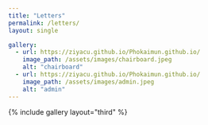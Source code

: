 ```yaml
---
title: "Letters"
permalink: /letters/
layout: single

gallery:
  - url: https://ziyacu.github.io/Phokaimun.github.io/
    image_path: /assets/images/chairboard.jpeg
    alt: "chairboard"
  - url: https://ziyacu.github.io/Phokaimun.github.io/
    image_path: /assets/images/admin.jpeg
    alt: "admin"
---
```


{% include gallery layout="third" %}

